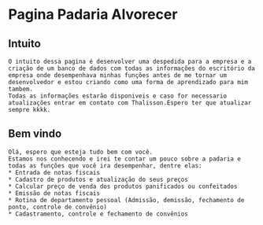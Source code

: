 # Pagina Padaria Alvorecer

## Intuito
    O intuito dessa pagina é desenvolver uma despedida para a empresa e a criação de um banco de dados com todas as informações do escritório da empresa onde desempenhava minhas funções antes de me tornar um desenvolvedor e estou criando como uma forma de aprendizado para mim tambem.
    Todas as informações estarão disponiveis e caso for necessario atualizações entrar em contato com Thalisson.Espero ter que atualizar sempre kkkk.

## Bem vindo
    Olá, espero que esteja tudo bem com você.
    Estamos nos conhecendo e irei te contar um pouco sobre a padaria e todas as funções que você ira desempenhar, dentre elas:
    * Entrada de notas fiscais
    * Cadastro de produtos e atualização do seus preços
    * Calcular preço de venda dos produtos panificados ou confeitados
    * Emissão de notas fiscais
    * Rotina de departamento pessoal (Admissão, demissão, fechamento de ponto, controle de convênio)
    * Cadastramento, controle e fechamento de convênios




